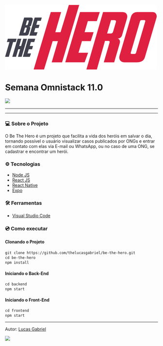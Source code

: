 <img src="frontend/src/assets/logo.svg" >

# Semana Omnistack 11.0

<img src="frontend/src/assets/prev.png">


---

---

### :computer: Sobre o Projeto 
O Be The Hero é um projeto que facilita a vida dos heróis em salvar o dia, tornando possível o usuário visualizar casos publicados por ONGs e entrar em contato com elas via E-mail ou WhatsApp, ou no caso de uma ONG, se cadastrar e encontrar um herói.

### :gear: Tecnologias 

* [Node JS](https://nodejs.org/)
* [React JS](https://reactjs.org/)
* [React Native](https://reactnative.dev/)
* [Expo](https://expo.io/)

### :hammer_and_wrench: Ferramentas

* [Visual Studio Code](https://code.visualstudio.com/)

### 	:cd: Como executar

#### Clonando o Projeto

```
git clone https://github.com/thelucasgabriel/be-the-hero.git
cd be-the-hero
npm install
```
#### Iniciando o Back-End
```
cd backend
npm start
```

#### Iniciando o Front-End
```
cd frontend
npm start
```

***


Autor: [Lucas Gabriel](https://github.com/thelucasgabriel/)

[<img src="http://img.shields.io/badge/GitHub-thelucasgabriel-lightgrey?logo=github">](https://github.com/thelucasgabriel/)
